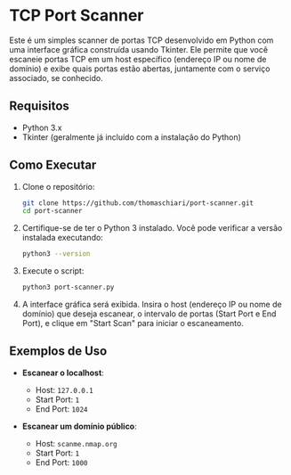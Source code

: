 # TCP Port Scanner

Este é um simples scanner de portas TCP desenvolvido em Python com uma interface gráfica construída usando Tkinter. Ele permite que você escaneie portas TCP em um host específico (endereço IP ou nome de domínio) e exibe quais portas estão abertas, juntamente com o serviço associado, se conhecido.

## Requisitos

- Python 3.x
- Tkinter (geralmente já incluído com a instalação do Python)

## Como Executar

1. Clone o repositório:

    ```bash
    git clone https://github.com/thomaschiari/port-scanner.git
    cd port-scanner
    ```

2. Certifique-se de ter o Python 3 instalado. Você pode verificar a versão instalada executando:

    ```bash
    python3 --version
    ```

3. Execute o script:

    ```bash
    python3 port-scanner.py
    ```

4. A interface gráfica será exibida. Insira o host (endereço IP ou nome de domínio) que deseja escanear, o intervalo de portas (Start Port e End Port), e clique em "Start Scan" para iniciar o escaneamento.

## Exemplos de Uso

- **Escanear o localhost**:

    - Host: `127.0.0.1`
    - Start Port: `1`
    - End Port: `1024`

- **Escanear um domínio público**:

    - Host: `scanme.nmap.org`
    - Start Port: `1`
    - End Port: `1000`
